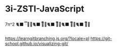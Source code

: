 # 3i-ZSTI-JavaScript
7π^2
🐈‍⬛ ྀི🤛🏿🐈‍⬛ ྀི🤛🏿🐈‍⬛ ྀི🤛🏿🐈‍⬛ ྀི🤛🏿🐈‍⬛ ྀི🤛🏿

https://learngitbranching.js.org/?locale=pl
https://git-school.github.io/visualizing-git/

